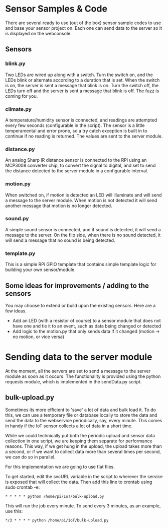 # Sensor Samples & Code

There are several ready to use (out of the box) sensor sample codes to use and base your sensor project on. Each one can send data to the server so it is displayed on the webconsole.

## Sensors

### blink.py

Two LEDs are wired up along with a switch. Turn the switch on, and the LEDs blink or alternate according to a duration that is set. When the switch is on, the server is sent a message that blink is on. Turn the switch off, the LEDs turn off and the server is sent a message that blink is off. The fuzz is coming for you.

### climate.py

A temperature/humidity sensor is connected, and readings are attempted every few seconds (configurable in the script). The sensor is a little temperamental and error prone, so a try catch exception is built in to continue if no reading is returned. The values are sent to the server module.

### distance.py

An analog Sharp IR distance sensor is connected to the RPi using an MCP3008 converter chip, to convert the signal to digital, and set to send the distance detected to the server module in a configurable interval. 

### motion.py

When switched on, if motion is detected an LED will illuminate and will send a message to the server module. When motion is not detected it will send another message that motion is no longer detected.

### sound.py

A simple sound sensor is connected, and if sound is detected, it will send a message to the server. On the flip side, when there is no sound detected, it will send a message that no sound is being detected.

### template.py

This is a simple RPi GPIO template that contains simple template logic for building your own sensor/module.

## Some ideas for improvements / adding to the sensors

You may choose to extend or build upon the existing sensors. Here are a few ideas.

- Add an LED (with a resistor of course) to a sensor module that does not have one and tie it to an event, such as data being changed or detected
- Add logic to the motion.py that only sends data if it changed (motion -> no motion, or vice versa)

# Sending data to the server module

At the moment, all the servers are set to send a message to the server module as soon as it occurs. The functionality is provided using the python requests module, which is implemented in the sendData.py script. 

## bulk-upload.py

Sometimes its more efficient to 'save' a lot of data and bulk load it. To do this, we can use a temporary file or database locally to store the data and send the data to the webservice periodically, say, every minute. This comes in handy if the IoT sensor collects a lot of data in a short time.

While we could technically put both the periodic upload and sensor data collection in one script, we are keeping them separate for performance reasons. This way, if we get hung in the upload, the upload takes more than a second, or if we want to collect data more than several times per second, we can do so in parallel. 

For this implementation we are going to use flat files.

To get started, edit the svcURL variable in the script to wherever the service is exposed that will collect the data. Then add this line to crontab using sudo crontab -e:

    * * * * * python /home/pi/IoT/bulk-upload.py

This will run the job every minute. To send every 3 minutes, as an example, use this:

    */3 * * * * python /home/pi/IoT/bulk-upload.py


